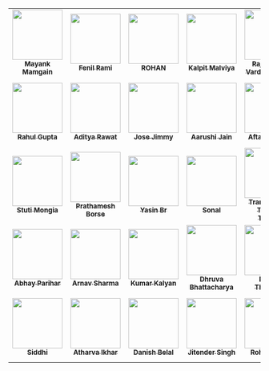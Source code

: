 <table>
<tr>
<td align="center"><a href="https://github.com/Mayank17M"><img src="https://github.com/Mayank17M.png" width="100px;" alt=""/><br /><sub><b>Mayank Mamgain</b></sub></a></td>
<td align="center"><a href="https://github.com/fenil3357"><img src="https://github.com/fenil3357.png" width="100px;" alt=""/><br /><sub><b>Fenil Rami</b></sub></a></td>
<td align="center"><a href="https://github.com/ROCKY-BANG"><img src="https://github.com/ROCKY-BANG.png" width="100px;" alt=""/><br /><sub><b>ROHAN</b></sub></a></td>
<td align="center"><a href="https://github.com/kalpitmalviya"><img src="https://github.com/kalpitmalviya.png" width="100px;" alt=""/><br /><sub><b>Kalpit Malviya</b></sub></a></td>
<td align="center"><a href="https://github.com/rhvsingh"><img src="https://github.com/rhvsingh.png" width="100px;" alt=""/><br /><sub><b>Raja Harsh Vardhan Singh</b></sub></a></td>
<td align="center"><a href="https://github.com/adityamangal1"><img src="https://github.com/adityamangal1.png" width="100px;" alt=""/><br /><sub><b>Aditya Mangal</b></sub></a></td>
<td align="center"><a href="https://github.com/kevalvavaliya"><img src="https://github.com/kevalvavaliya.png" width="100px;" alt=""/><br /><sub><b>keval vavaliya</b></sub></a></td>
<td align="center"><a href="https://github.com/abhigoyani"><img src="https://github.com/abhigoyani.png" width="100px;" alt=""/><br /><sub><b>Abhi Goyani</b></sub></a></td>
<td align="center"><a href="https://github.com/idivyanshbansal"><img src="https://github.com/idivyanshbansal.png" width="100px;" alt=""/><br /><sub><b>Divyansh Bansal</b></sub></a></td>
<td align="center"><a href="https://github.com/rishigupta1109"><img src="https://github.com/rishigupta1109.png" width="100px;" alt=""/><br /><sub><b>Rishi Gupta</b></sub></a></td>
</tr>
<tr>
<td align="center"><a href="https://github.com/RahulGupta899"><img src="https://github.com/RahulGupta899.png" width="100px;" alt=""/><br /><sub><b>Rahul Gupta</b></sub></a></td>
<td align="center"><a href="https://github.com/adityarawat1337x"><img src="https://github.com/adityarawat1337x.png" width="100px;" alt=""/><br /><sub><b>Aditya Rawat</b></sub></a></td>
<td align="center"><a href="https://github.com/jose-jimmy"><img src="https://github.com/jose-jimmy.png" width="100px;" alt=""/><br /><sub><b>Jose Jimmy</b></sub></a></td>
<td align="center"><a href="https://github.com/Aarushijain-06"><img src="https://github.com/Aarushijain-06.png" width="100px;" alt=""/><br /><sub><b>Aarushi Jain</b></sub></a></td>
<td align="center"><a href="https://github.com/aftabahmedabro"><img src="https://github.com/aftabahmedabro.png" width="100px;" alt=""/><br /><sub><b>Aftab Ahmed</b></sub></a></td>
<td align="center"><a href="https://github.com/Wishy-S"><img src="https://github.com/Wishy-S.png" width="100px;" alt=""/><br /><sub><b>Shubham Vyas</b></sub></a></td>
<td align="center"><a href="https://github.com/Geek-Tekina"><img src="https://github.com/Geek-Tekina.png" width="100px;" alt=""/><br /><sub><b>Aniket Sharma</b></sub></a></td>
<td align="center"><a href="https://github.com/mohitsaxenaknoldus"><img src="https://github.com/mohitsaxenaknoldus.png" width="100px;" alt=""/><br /><sub><b>Mohit Saxena</b></sub></a></td>
<td align="center"><a href="https://github.com/SatyamKharote"><img src="https://github.com/SatyamKharote.png" width="100px;" alt=""/><br /><sub><b>Satyam Kharote</b></sub></a></td>
<td align="center"><a href="https://github.com/Rajkumar-justcoder"><img src="https://github.com/Rajkumar-justcoder.png" width="100px;" alt=""/><br /><sub><b>Rajkumar Khistariya</b></sub></a></td>
</tr>
<tr>
<td align="center"><a href="https://github.com/stutimongia2024"><img src="https://github.com/stutimongia2024.png" width="100px;" alt=""/><br /><sub><b>Stuti Mongia</b></sub></a></td>
<td align="center"><a href="https://github.com/prathamesh-borse"><img src="https://github.com/prathamesh-borse.png" width="100px;" alt=""/><br /><sub><b>Prathamesh Borse</b></sub></a></td>
<td align="center"><a href="https://github.com/yasinbordbar"><img src="https://github.com/yasinbordbar.png" width="100px;" alt=""/><br /><sub><b>Yasin Br</b></sub></a></td>
<td align="center"><a href="https://github.com/sonal-spd"><img src="https://github.com/sonal-spd.png" width="100px;" alt=""/><br /><sub><b>Sonal </b></sub></a></td>
<td align="center"><a href="https://github.com/thuongtruong1009"><img src="https://github.com/thuongtruong1009.png" width="100px;" alt=""/><br /><sub><b>Tran Nguyen Thuong Truong</b></sub></a></td>
<td align="center"><a href="https://github.com/Priyanshi-Negi317"><img src="https://github.com/Priyanshi-Negi317.png" width="100px;" alt=""/><br /><sub><b>Priyanshi Negi</b></sub></a></td>
<td align="center"><a href="https://github.com/kamleshjoshi8102"><img src="https://github.com/kamleshjoshi8102.png" width="100px;" alt=""/><br /><sub><b>Kamlesh Joshi</b></sub></a></td>
<td align="center"><a href="https://github.com/TzuyusForgottenLuggage"><img src="https://github.com/TzuyusForgottenLuggage.png" width="100px;" alt=""/><br /><sub><b>Kishan Dahiya</b></sub></a></td>
<td align="center"><a href="https://github.com/whatsinmyopsec"><img src="https://github.com/whatsinmyopsec.png" width="100px;" alt=""/><br /><sub><b>whatsinmyopsec</b></sub></a></td>
<td align="center"><a href="https://github.com/Kira272921"><img src="https://github.com/Kira272921.png" width="100px;" alt=""/><br /><sub><b>Kira</b></sub></a></td>
</tr>
<tr>
<td align="center"><a href="https://github.com/Abhay-Parihar"><img src="https://github.com/Abhay-Parihar.png" width="100px;" alt=""/><br /><sub><b>Abhay Parihar</b></sub></a></td>
<td align="center"><a href="https://github.com/arnav1776"><img src="https://github.com/arnav1776.png" width="100px;" alt=""/><br /><sub><b>Arnav Sharma</b></sub></a></td>
<td align="center"><a href="https://github.com/kum9748ar"><img src="https://github.com/kum9748ar.png" width="100px;" alt=""/><br /><sub><b>Kumar Kalyan</b></sub></a></td>
<td align="center"><a href="https://github.com/dhruvaop"><img src="https://github.com/dhruvaop.png" width="100px;" alt=""/><br /><sub><b>Dhruva Bhattacharya </b></sub></a></td>
<td align="center"><a href="https://github.com/Nitesh-thapliyal"><img src="https://github.com/Nitesh-thapliyal.png" width="100px;" alt=""/><br /><sub><b>Nitesh Thapliyal</b></sub></a></td>
<td align="center"><a href="https://github.com/Piyush-Codes7"><img src="https://github.com/Piyush-Codes7.png" width="100px;" alt=""/><br /><sub><b>Piyush Chandel</b></sub></a></td>
<td align="center"><a href="https://github.com/shaishav06"><img src="https://github.com/shaishav06.png" width="100px;" alt=""/><br /><sub><b>Shaishav Surati</b></sub></a></td>
<td align="center"><a href="https://github.com/harikanani"><img src="https://github.com/harikanani.png" width="100px;" alt=""/><br /><sub><b>harikrushn kanani</b></sub></a></td>
<td align="center"><a href="https://github.com/EFFLUX110"><img src="https://github.com/EFFLUX110.png" width="100px;" alt=""/><br /><sub><b>EFFLUX</b></sub></a></td>
<td align="center"><a href="https://github.com/aayush89890"><img src="https://github.com/aayush89890.png" width="100px;" alt=""/><br /><sub><b>Aayush Jain</b></sub></a></td>
</tr>
<tr>
<td align="center"><a href="https://github.com/siddhiiguptaa"><img src="https://github.com/siddhiiguptaa.png" width="100px;" alt=""/><br /><sub><b>Siddhi</b></sub></a></td>
<td align="center"><a href="https://github.com/iatharva"><img src="https://github.com/iatharva.png" width="100px;" alt=""/><br /><sub><b>Atharva Ikhar</b></sub></a></td>
<td align="center"><a href="https://github.com/Danish-Belal"><img src="https://github.com/Danish-Belal.png" width="100px;" alt=""/><br /><sub><b>Danish Belal</b></sub></a></td>
<td align="center"><a href="https://github.com/sharpsailor"><img src="https://github.com/sharpsailor.png" width="100px;" alt=""/><br /><sub><b>Jitender Singh</b></sub></a></td>
<td align="center"><a href="https://github.com/rohansaini886"><img src="https://github.com/rohansaini886.png" width="100px;" alt=""/><br /><sub><b>Rohan Saini</b></sub></a></td>
<td align="center"><a href="https://github.com/Recognizeyourself"><img src="https://github.com/Recognizeyourself.png" width="100px;" alt=""/><br /><sub><b>Yash Verma</b></sub></a></td>
<td align="center"><a href="https://github.com/Jaishree-19"><img src="https://github.com/Jaishree-19.png" width="100px;" alt=""/><br /><sub><b>Jaishree Tewari</b></sub></a></td>
</table>